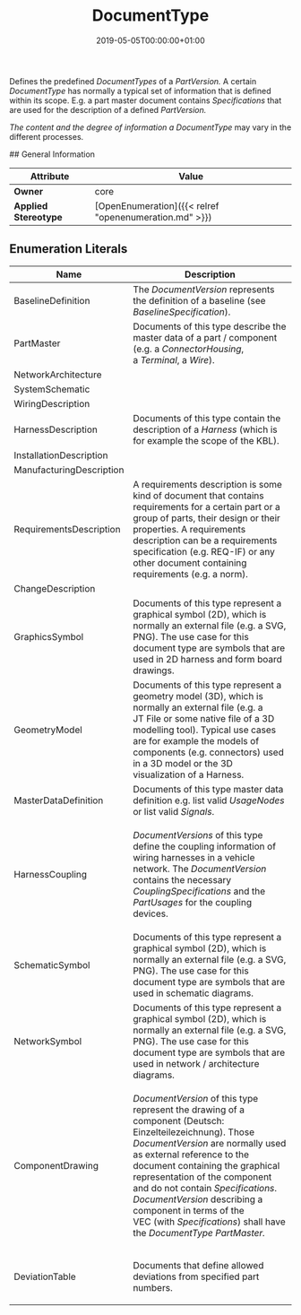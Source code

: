 ﻿---
title: DocumentType
toc: false
type: specs
date: "2019-05-05T00:00:00+01:00"
draft: false
menu_name: vec120

# Prev/next pager order (if `docs_section_pager` enabled in `params.toml`)
weight: 
---
<html>   <head>     </head>   <body>     <p> Defines the predefined <i>DocumentTypes</i> of a <i>PartVersion.</i> A certain <i>DocumentType </i>has normally a typical set of information that is defined within its scope. E.g. a part master document contains <i>Specifications</i> that are used for the description of a defined <i>PartVersion.</i>     </p>      <p> <i>The content and the degree of information a DocumentType</i> may vary in the different processes.       </p>    </body> </html> 
## General Information

| Attribute               | Value |
|-------------------------|-------|
| **Owner**               | core |
| **Applied Stereotype**  | [OpenEnumeration]({{< relref "openenumeration.md" >}})<br/>  |

## Enumeration Literals
| Name          | **Description** |
|---------------|-----------------|
| BaselineDefinition | <html>   <head>     </head>   <body> The <i>DocumentVersion </i>represents the definition of a baseline (see <i>BaselineSpecification</i>).  </body> </html> |
| PartMaster | <html>   <head>     </head>   <body> Documents of this type describe the master data of a part / component (e.g. a <i>ConnectorHousing</i>, a&#160;<i>Terminal</i>, a <i>Wire</i>).   </body> </html>  |
| NetworkArchitecture | <html>   <head>     </head>   <body>   </body> </html>  |
| SystemSchematic | <html>   <head>     </head>   <body>   </body> </html>  |
| WiringDescription | <html>   <head>     </head>   <body>   </body> </html>  |
| HarnessDescription | <html>   <head>     </head>   <body> Documents of this type contain the description of a <i>Harness&#160;</i>(which is for example the scope of the KBL).   </body> </html>  |
| InstallationDescription | <html>   <head>     </head>   <body>   </body> </html>  |
| ManufacturingDescription | <html>   <head>     </head>   <body>   </body> </html>  |
| RequirementsDescription | <html>   <head>     </head>   <body> A requirements description is some kind of document that contains requirements for a certain part or a group of parts, their design or their properties. A requirements description can be a requirements specification (e.g. REQ-IF) or any other document containing requirements (e.g. a norm).</body> </html> |
| ChangeDescription | <html>   <head>     </head>   <body>   </body> </html>  |
| GraphicsSymbol | <html>   <head>     </head>   <body> Documents of this type represent a graphical symbol (2D), which is normally an external file (e.g. a SVG, PNG). The use case for this document type are symbols that are used in 2D&#160;harness and form board drawings.   </body> </html>  |
| GeometryModel | <html>   <head>     </head>   <body> Documents of this type represent a geometry model (3D), which is normally an external file (e.g. a JT&#160;File or some native file of a 3D modelling tool). Typical use cases are for example the models of components (e.g. connectors) used in a 3D model or the 3D visualization of a Harness.   </body> </html>  |
| MasterDataDefinition | <html>   <head>     </head>   <body> Documents of this type master data definition e.g. list valid <i>UsageNodes</i> or list valid <i>Signals</i>.   </body> </html>  |
| HarnessCoupling | <html>   <head>     </head>   <body>     <p> <i>DocumentVersions </i>of this type define the coupling information of wiring harnesses in a vehicle network. The <i>DocumentVersion </i>contains the necessary <i>CouplingSpecifications </i>and the <i>PartUsages </i>for the coupling devices.      </p>    </body> </html>  |
| SchematicSymbol | <html>   <head>     </head>   <body> Documents of this type represent a graphical symbol (2D), which is normally an external file (e.g. a SVG, PNG). The use case for this document type are symbols that are used in schematic diagrams.   </body> </html>  |
| NetworkSymbol | <html>   <head>     </head>   <body> Documents of this type represent a graphical symbol (2D), which is normally an external file (e.g. a SVG, PNG). The use case for this document type are symbols that are used in network /&#160;architecture diagrams.   </body> </html>  |
| ComponentDrawing | <html>   <head>     </head>   <body>     <p> <i>DocumentVersion </i>of this type represent the drawing of a component (Deutsch: Einzelteilezeichnung). Those <i>DocumentVersion </i>are normally used as external reference to the document containing the graphical representation of the component and do not contain <i>Specifications</i>. <i>DocumentVersion</i> describing a component in terms of the VEC&#160;(with <i>Specifications</i>) shall have the <i>DocumentType</i> <i>PartMaster.</i>      </p>    </body> </html>  |
| DeviationTable | <html>   <head>     </head>   <body>     <p> Documents that define allowed deviations from specified part numbers.      </p>  </body> </html> |
